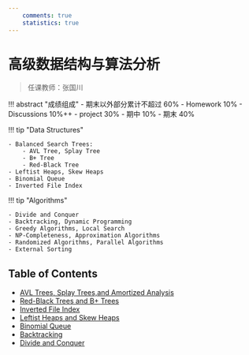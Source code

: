 ```yaml
---
    comments: true
    statistics: true
---
```


# 高级数据结构与算法分析

> 任课教师：张国川

!!! abstract "成绩组成"
    - 期末以外部分累计不超过 60%
        - Homework 10%
        - Discussions 10%++
        - project 30%
        - 期中 10%
    - 期末 40%

!!! tip "Data Structures" 

    - Balanced Search Trees:
        - AVL Tree, Splay Tree
        - B+ Tree
        - Red-Black Tree
    - Leftist Heaps, Skew Heaps
    - Binomial Queue
    - Inverted File Index

!!! tip "Algorithms"

    - Divide and Conquer
    - Backtracking, Dynamic Programming
    - Greedy Algorithms, Local Search
    - NP-Completeness, Approximation Algorithms
    - Randomized Algorithms, Parallel Algorithms
    - External Sorting 

## Table of Contents

- [AVL Trees, Splay Trees,and Amortized Analysis](./lec-1.md)
- [Red-Black Trees and B+ Trees](./lec-2.md)
- [Inverted File Index](./lec-3.md)
- [Leftist Heaps and Skew Heaps](./lec-4.md)
- [Binomial Queue](./lec-5.md)
- [Backtracking](./lec-6.md)
- [Divide and Conquer](./lec-7.md)
